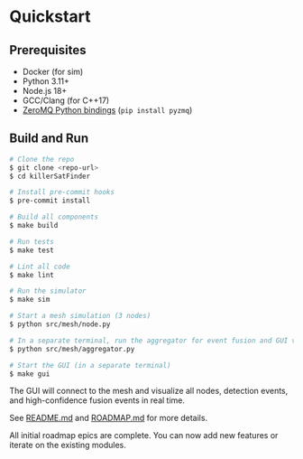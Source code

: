 # Quickstart

## Prerequisites
- Docker (for sim)
- Python 3.11+
- Node.js 18+
- GCC/Clang (for C++17)
- [ZeroMQ Python bindings](https://pypi.org/project/pyzmq/) (`pip install pyzmq`)

## Build and Run

```sh
# Clone the repo
$ git clone <repo-url>
$ cd killerSatFinder

# Install pre-commit hooks
$ pre-commit install

# Build all components
$ make build

# Run tests
$ make test

# Lint all code
$ make lint

# Run the simulator
$ make sim

# Start a mesh simulation (3 nodes)
$ python src/mesh/node.py

# In a separate terminal, run the aggregator for event fusion and GUI visualization
$ python src/mesh/aggregator.py

# Start the GUI (in a separate terminal)
$ make gui
```

The GUI will connect to the mesh and visualize all nodes, detection events, and high-confidence fusion events in real time.

See [README.md](../README.md) and [ROADMAP.md](../ROADMAP.md) for more details.

All initial roadmap epics are complete. You can now add new features or iterate on the existing modules.
